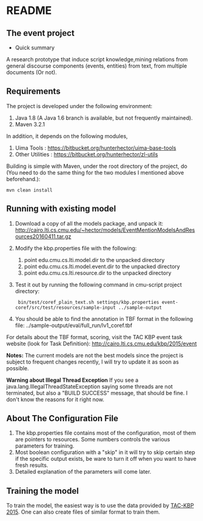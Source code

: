 # README #

The event project
-----------------

 - Quick summary

A research prototype that induce script knowledge,mining relations from general discourse components (events, entities) from text, from multiple documents (Or not).

Requirements
----------
The project is developed under the following environment:

1. Java 1.8  (A Java 1.6 branch is available, but not frequently maintained).
2. Maven 3.2.1

In addition, it depends on the following modules,

1. Uima Tools : https://bitbucket.org/hunterhector/uima-base-tools
2. Other Utilities : https://bitbucket.org/hunterhector/zl-utils

Building is simple with Maven, under the root directory of the project, do (You need to do the same thing for the two modules I mentioned above beforehand.):
    
    mvn clean install
    
Running with existing model
----------
1. Download a copy of all the models package, and unpack it: http://cairo.lti.cs.cmu.edu/~hector/models/EventMentionModelsAndResources20160411.tar.gz
2. Modify the kbp.properties file with the following:
    1. point edu.cmu.cs.lti.model.dir to the unpacked directory
    2. point edu.cmu.cs.lti.model.event.dir to the unpacked directory
    3. point edu.cmu.cs.lti.resource.dir to the unpacked directory
3. Test it out by running the following command in cmu-script project directory:

        bin/test/coref_plain_text.sh settings/kbp.properties event-coref/src/test/resources/sample-input ../sample-output
    
4. You should be able to find the annotation in TBF format in the following file:
  ../sample-output/eval/full_run/lv1_coref.tbf

For details about the TBF format, scoring, visit the TAC KBP event task website (look for Task Definition):
    http://cairo.lti.cs.cmu.edu/kbp/2015/event
   
**Notes:**
    The current models are not the best models since the project is subject to frequent changes recently, I will try to update it as soon as possible.

**Warning about Illegal Thread Exception**
If you see a java.lang.IllegalThreadStateException saying some threads are not terminated, but also a "BUILD SUCCESS" message, that should be fine. I don't know the reasons for it right now.

About The Configuration File
----------
1. The kbp.properties file contains most of the configuration, most of them are pointers to resources. Some numbers controls the various parameters for training.
2. Most boolean configuration with a "skip" in it will try to skip certain step if the specific output exists, be ware to turn it off when you want to have fresh results.
3. Detailed explanation of the parameters will come later.


Training the model
----------
To train the model, the easiest way is to use the data provided by [TAC-KBP 2015](http://www.nist.gov/tac/2015/KBP/data.html). One can also create files of similar format to train them.